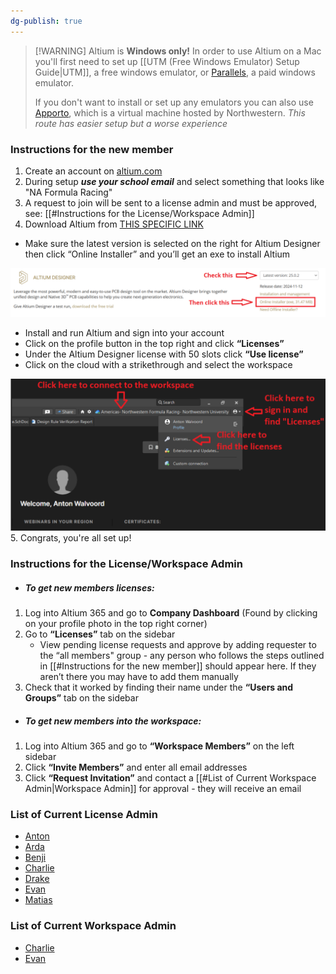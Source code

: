 ```yaml
---
dg-publish: true
---
```

>[!WARNING] Altium is **Windows only!**
>In order to use Altium on a Mac you'll first need to set up [[UTM (Free Windows Emulator) Setup Guide|UTM]], a free windows emulator, or [Parallels](https://www.parallels.com/), a paid windows emulator.
>
>If you don't want to install or set up any emulators you can also use [Apporto](https://northwestern.apporto.com/), which is a virtual machine hosted by Northwestern. *This route has easier setup but a worse experience*
### Instructions for the new member
1. Create an account on [altium.com](http://altium.com)
2. During setup ***use your school email*** and select something that looks like "NA Formula Racing"
3. A request to join will be sent to a license admin and must be approved, see: [[#Instructions for the License/Workspace Admin]]
4. Download Altium from [THIS SPECIFIC LINK](https://www.altium.com/products/downloads) 
- Make sure the latest version is selected on the right for Altium Designer then click “Online Installer” and you’ll get an exe to install Altium

![step1](https://github.com/antonwalvoord/nfr-megathread/blob/main/src/site/img/altium_onboarding/step1.PNG?raw=true)
- Install and run Altium and sign into your account
- Click on the profile button in the top right and click **“Licenses”**
- Under the Altium Designer license with 50 slots click **“Use license”**
- Click on the cloud with a strikethrough and select the workspace

![step2](https://github.com/antonwalvoord/nfr-megathread/blob/main/src/site/img/altium_onboarding/step2.PNG?raw=true)
5. Congrats, you're all set up!
### Instructions for the License/Workspace Admin
- ##### To get new members licenses:
1. Log into Altium 365 and go to **Company Dashboard** (Found by clicking on your profile photo in the top right corner)
2. Go to **“Licenses”** tab on the sidebar
	- View pending license requests and approve by adding requester to the “all members" group - any person who follows the steps outlined in [[#Instructions for the new member]] should appear here. If they aren’t there you may have to add them manually
3. Check that it worked by finding their name under the **“Users and Groups”** tab on the sidebar
- ##### To get new members into the workspace:
1. Log into Altium 365 and go to **“Workspace Members”** on the left sidebar
2. Click **“Invite Members”** and enter all email addresses
3. Click **“Request Invitation”** and contact a [[#List of Current Workspace Admin|Workspace Admin]] for approval - they will receive an email
### List of Current License Admin
- [Anton](https://nufsae.slack.com/team/U05U23W4WJV)
- [Arda](https://nufsae.slack.com/team/U05U23X8S73)
- [Benji](https://nufsae.slack.com/team/U043TF8RB6F)
- [Charlie](https://nufsae.slack.com/team/U044676UDBK)
- [Drake](https://nufsae.slack.com/team/U043T3CEQ06)
- [Evan](https://nufsae.slack.com/team/U044SGB5Q78)
- [Matias](https://nufsae.slack.com/team/U05U26CDE49)
### List of Current Workspace Admin
- [Charlie](https://nufsae.slack.com/team/U044676UDBK)
- [Evan](https://nufsae.slack.com/team/U044SGB5Q78)